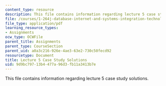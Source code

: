 ```yaml
---
content_type: resource
description: This file contains information regarding lecture 5 case study solutions.
file: /courses/1-264j-database-internet-and-systems-integration-technologies-fall-2013/9d9bc79713b4477a96d3fb11a3413b7e_MIT1_264JF13_L5_sol.pdf
file_type: application/pdf
learning_resource_types:
- Assignments
ocw_type: OCWFile
parent_title: Assignments
parent_type: CourseSection
parent_uid: a0a3c216-926e-4ae3-63e2-730c50fecd92
resourcetype: Document
title: Lecture 5 Case Study Solutions
uid: 9d9bc797-13b4-477a-96d3-fb11a3413b7e
---
```

This file contains information regarding lecture 5 case study solutions.